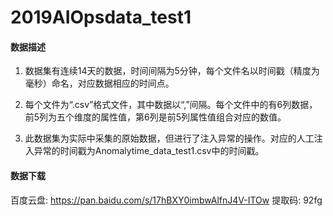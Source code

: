 # 2019AIOpsdata_test1
#### 数据描述
1. 数据集有连续14天的数据，时间间隔为5分钟，每个文件名以时间戳（精度为毫秒）命名，对应数据相应的时间点。

2. 每个文件为“.csv”格式文件，其中数据以“,”间隔。每个文件中的有6列数据，前5列为五个维度的属性值，第6列是前5列属性值组合对应的数值。  

3. 此数据集为实际中采集的原始数据，但进行了注入异常的操作。对应的人工注入异常的时间戳为Anomalytime_data_test1.csv中的时间戳。 

#### 数据下载
百度云盘: https://pan.baidu.com/s/17hBXY0imbwAlfnJ4V-ITOw
提取码: 92fg
